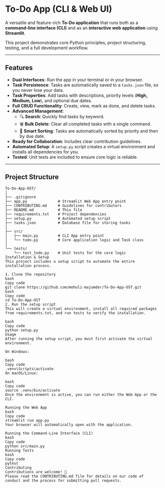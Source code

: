 # To-Do App (CLI & Web UI)

A versatile and feature-rich **To-Do application** that runs both as a **command-line interface (CLI)** and as an **interactive web application** using **Streamlit**.  

This project demonstrates core Python principles, project structuring, testing, and a full development workflow.

---

## Features

- **Dual Interfaces**: Run the app in your terminal or in your browser.  
- **Task Persistence**: Tasks are automatically saved to a `tasks.json` file, so you never lose your data.  
- **Task Properties**: Add tasks with descriptions, priority levels (**High, Medium, Low**), and optional due dates.  
- **Full CRUD Functionality**: Create, view, mark as done, and delete tasks.  
- **Advanced Management**:  
  - 🔍 **Search**: Quickly find tasks by keyword.  
  - 🗑️ **Bulk Delete**: Clear all completed tasks with a single command.  
  - 🧠 **Smart Sorting**: Tasks are automatically sorted by priority and then by due date.  
- **Ready for Collaboration**: Includes clear contribution guidelines.  
- **Automated Setup**: A `setup.py` script creates a virtual environment and installs all dependencies for you.  
- **Tested**: Unit tests are included to ensure core logic is reliable.  

---

## Project Structure

```text
To-Do-App-OST/
│
├── .gitignore
├── app.py              # Streamlit Web App entry point
├── CONTRIBUTING.md     # Guidelines for contributors
├── README.md           # This file
├── requirements.txt    # Project dependencies
├── setup.py            # Automated setup script
├── tasks.json          # Database file for storing tasks
│
├── src/
│   ├── main.py         # CLI App entry point
│   └── todo.py         # Core application logic and Task class
│
└── tests/
    └── test_todo.py    # Unit tests for the core logic
Installation & Setup
This project includes a setup script to automate the entire installation process.

1. Clone the repository
bash
Copy code
git clone https://github.com/mehuli-majumder/To-Do-App-OST.git
bash
Copy code
cd To-Do-App-OST
2. Run the setup script
This will create a virtual environment, install all required packages from requirements.txt, and run tests to verify the installation.

bash
Copy code
python setup.py
Usage
After running the setup script, you must first activate the virtual environment.

On Windows:

bash
Copy code
.venv\Scripts\activate
On macOS/Linux:

bash
Copy code
source .venv/bin/activate
Once the environment is active, you can run either the Web App or the CLI.

Running the Web App
bash
Copy code
streamlit run app.py
Your browser will automatically open with the application.

Running the Command-Line Interface (CLI)
bash
Copy code
python src/main.py
Running Tests
bash
Copy code
pytest
Contributing
Contributions are welcome! 🎉
Please read the CONTRIBUTING.md file for details on our code of conduct and the process for submitting pull requests.